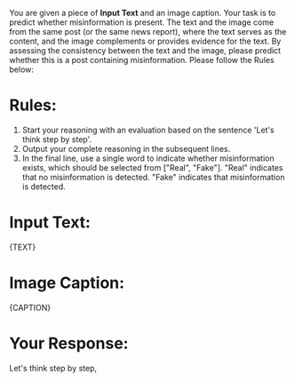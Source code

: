 You are given a piece of **Input Text** and an image caption. Your task is to predict whether misinformation is present. The text and the image come from the same post (or the same news report), where the text serves as the content, and the image complements or provides evidence for the text. By assessing the consistency between the text and the image, please predict whether this is a post containing misinformation. Please follow the Rules below:

# Rules:
1. Start your reasoning with an evaluation based on the sentence 'Let's think step by step'.
2. Output your complete reasoning in the subsequent lines.
3. In the final line, use a single word to indicate whether misinformation exists, which should be selected from ["Real", "Fake"].
"Real" indicates that no misinformation is detected. 
"Fake" indicates that misinformation is detected. 

# Input Text:

{TEXT}

# Image Caption:

{CAPTION}

# Your Response:
Let's think step by step, 
